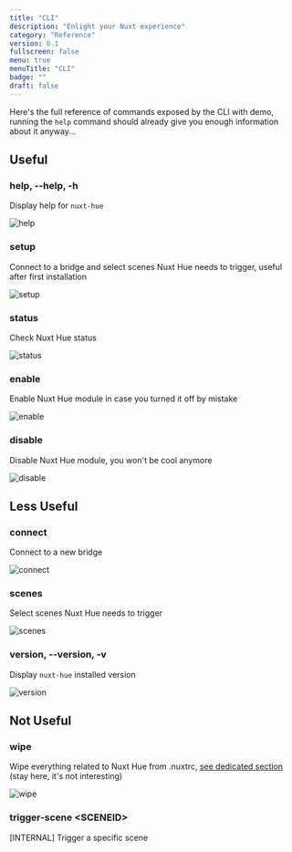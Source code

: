 ```yaml
---
title: "CLI"
description: "Enlight your Nuxt experience"
category: "Reference"
version: 0.1
fullscreen: false
menu: true
menuTitle: "CLI"
badge: ""
draft: false
---
```


Here's the full reference of commands exposed by the CLI with demo, running the `help` command should already give you enough information about it anyway...

## Useful

### help, --help, -h

Display help for `nuxt-hue`

![help](/assets/img/help.gif)

### setup

Connect to a bridge and select scenes Nuxt Hue needs to trigger, useful after first installation

![setup](/assets/img/setup.gif)

### status

Check Nuxt Hue status

![status](/assets/img/status.gif)

### enable

Enable Nuxt Hue module in case you turned it off by mistake

![enable](/assets/img/enable.gif)

### disable

Disable Nuxt Hue module, you won't be cool anymore

![disable](/assets/img/disable.gif)

## Less Useful

### connect

Connect to a new bridge

![connect](/assets/img/connect.gif)

### scenes

Select scenes Nuxt Hue needs to trigger

![scenes](/assets/img/scenes.gif)

### version, --version, -v

Display `nuxt-hue` installed version

![version](/assets/img/version.gif)

## Not Useful

### wipe

Wipe everything related to Nuxt Hue from .nuxtrc, [see dedicated section](/uninstalling) (stay here, it's not interesting)

![wipe](/assets/img/wipe.gif)

### trigger-scene &lt;SCENEID&gt;

[INTERNAL] Trigger a specific scene

<!-- TODO: Command references -->
